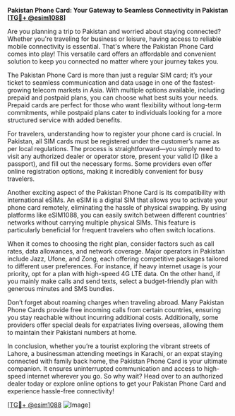 **Pakistan Phone Card: Your Gateway to Seamless Connectivity in Pakistan [[TG💪+ @esim1088](https://t.me/s/esim1088)]**

Are you planning a trip to Pakistan and worried about staying connected? Whether you're traveling for business or leisure, having access to reliable mobile connectivity is essential. That's where the Pakistan Phone Card comes into play! This versatile card offers an affordable and convenient solution to keep you connected no matter where your journey takes you.

The Pakistan Phone Card is more than just a regular SIM card; it’s your ticket to seamless communication and data usage in one of the fastest-growing telecom markets in Asia. With multiple options available, including prepaid and postpaid plans, you can choose what best suits your needs. Prepaid cards are perfect for those who want flexibility without long-term commitments, while postpaid plans cater to individuals looking for a more structured service with added benefits.

For travelers, understanding how to register your phone card is crucial. In Pakistan, all SIM cards must be registered under the customer’s name as per local regulations. The process is straightforward—you simply need to visit any authorized dealer or operator store, present your valid ID (like a passport), and fill out the necessary forms. Some providers even offer online registration options, making it incredibly convenient for busy travelers.

Another exciting aspect of the Pakistan Phone Card is its compatibility with international eSIMs. An eSIM is a digital SIM that allows you to activate your phone card remotely, eliminating the hassle of physical swapping. By using platforms like eSIM1088, you can easily switch between different countries’ networks without carrying multiple physical SIMs. This feature is particularly beneficial for frequent travelers who often switch locations.

When it comes to choosing the right plan, consider factors such as call rates, data allowances, and network coverage. Major operators in Pakistan include Jazz, Ufone, and Zong, each offering competitive packages tailored to different user preferences. For instance, if heavy internet usage is your priority, opt for a plan with high-speed 4G LTE data. On the other hand, if you mainly make calls and send texts, select a budget-friendly plan with generous minutes and SMS bundles.

Don’t forget about roaming charges when traveling abroad. Many Pakistan Phone Cards provide free incoming calls from certain countries, ensuring you stay reachable without incurring additional costs. Additionally, some providers offer special deals for expatriates living overseas, allowing them to maintain their Pakistani numbers at home.

In conclusion, whether you’re a tourist exploring the vibrant streets of Lahore, a businessman attending meetings in Karachi, or an expat staying connected with family back home, the Pakistan Phone Card is your ultimate companion. It ensures uninterrupted communication and access to high-speed internet wherever you go. So why wait? Head over to an authorized dealer today or explore online options to get your Pakistan Phone Card and experience hassle-free connectivity!

[[TG💪+ @esim1088](https://t.me/s/esim1088) ![Image](https://i.postimg.cc/Y0z9fWf4/image.png)]